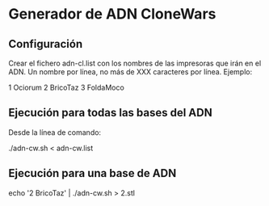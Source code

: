 # Generador de ADN CloneWars

## Configuración

Crear el fichero adn-cl.list con los nombres de las impresoras que irán en el
ADN. Un nombre por línea, no más de XXX caracteres por línea. Ejemplo:

  1 Ociorum
  2 BricoTaz
  3 FoldaMoco


## Ejecución para todas las bases del ADN

Desde la línea de comando:

  ./adn-cw.sh < adn-cw.list


## Ejecución para una base de ADN

  echo '2 BricoTaz' | ./adn-cw.sh > 2.stl


